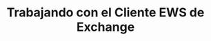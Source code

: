 ---
title: "Trabajando con el Cliente EWS de Exchange"
url: /es/cpp/working-with-exchange-ews-client/
weight: 40
type: docs
---